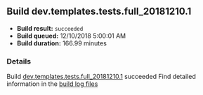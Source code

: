 ## Build dev.templates.tests.full_20181210.1
- **Build result:** `succeeded`
- **Build queued:** 12/10/2018 5:00:01 AM
- **Build duration:** 166.99 minutes
### Details
Build [dev.templates.tests.full_20181210.1](https://winappstudio.visualstudio.com/web/build.aspx?pcguid=a4ef43be-68ce-4195-a619-079b4d9834c2&builduri=vstfs%3a%2f%2f%2fBuild%2fBuild%2f26708) succeeded
Find detailed information in the [build log files](https://uwpctdiags.blob.core.windows.net/buildlogs/dev.templates.tests.full_20181210.1_logs.zip)
